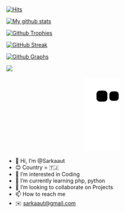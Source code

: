 [![Hits](https://hits.seeyoufarm.com/api/count/incr/badge.svg?url=https%3A%2F%2Fgithub.com%2FAXELXDEVcount_bg=%2379C83D&title_bg=%230084FF&icon=arduino.svg&icon_color=%2300FF20&title=Stalks&edge_flat2=false)](https://hits.seeyoufarm.com)

[![My github stats](https://github-readme-stats.vercel.app/api?username=Sarkaaut&count_private=true&show_icons=true&theme=radical&include_all_commits=true&custom_title=𝗦𝗮𝗿𝗸𝗮𝘂𝘁+Github+Stats)](https://github.com/Sarkaaut)

[![Github Trophies](https://github-profile-trophy.vercel.app/?username=Sarkaaut&theme=darkhub&no-bg=true&margin-w=15&margin-h=10&row=1&column=6&count_private=true)](https://github.com/ryo-ma/github-profile-trophy)

[![GitHub Streak](http://github-readme-streak-stats.herokuapp.com?user=Sarkaaut&theme=black-ice)](https://git.io/streak-stats)

[![Github Graphs](https://activity-graph.herokuapp.com/graph?username=Sarkaaut&bg_color=1F222E&color=F8D866&line=F85D7F&point=FFFFFF&hide_border=true)](https://github.com/Sarkaaut)


<p><a href="https://t.me/SARKAUT"><img src="https://img.shields.io/badge/Telegram Sarkaut-blue?style=for-the-badge&logo=telegram" width="135""/></a></p>

<p align="center">
  <img src="https://github.com/albinvar/albinvar/raw/output/github-contribution-grid-snake.svg" alt="snake"></center>
</p>


- 👋 Hi, I’m @Sarkaaut
- 😊 Country = 🇹🇯
- 👀 I’m interested in Coding
- 🌱 I’m currently learning php, python
- 💞️ I’m looking to collaborate on Projects
- 📫 How to reach me
- ✉️ sarkaaut@gmail.com
